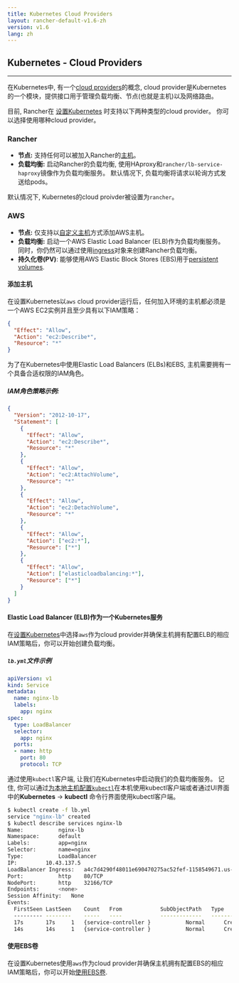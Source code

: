 ```yaml
---
title: Kubernetes Cloud Providers
layout: rancher-default-v1.6-zh
version: v1.6
lang: zh
---
```


## Kubernetes - Cloud Providers
---

在Kubernetes中, 有一个[cloud providers](https://kubernetes.io/docs/getting-started-guides/scratch/#cloud-provider)的概念, cloud provider是Kubernetes的一个模块，提供接口用于管理负载均衡、节点(也就是主机)以及网络路由。

目前, Rancher在 [设置Kubernetes]({{site.baseurl}}/rancher/{{page.version}}/{{page.lang}}/kubernetes/#设置kubernetes) 时支持以下两种类型的cloud provider。 你可以选择使用哪种cloud provider。

### Rancher

  * **节点:** 支持任何可以被加入Rancher的[主机]({{site.baseurl}}/rancher/{{page.version}}/{{page.lang}}/hosts/)。
  * **负载均衡:** 启动Rancher的负载均衡, 使用HAproxy和`rancher/lb-service-haproxy`镜像作为负载均衡服务。 默认情况下, 负载均衡将请求以轮询方式发送给pods。

默认情况下, Kubernetes的cloud proivder被设置为`rancher`。

### AWS

  * **节点:** 仅支持以[自定义主机]({{site.baseurl}}/rancher/{{page.version}}/{{page.lang}}/hosts/custom/)方式添加AWS主机。
  * **负载均衡:** 启动一个AWS Elastic Load Balancer (ELB)作为负载均衡服务。 同时，你仍然可以通过使用[ingress]({{site.baseurl}}/rancher/{{page.version}}/{{page.lang}}/kubernetes/ingress/)对象来创建Rancher负载均衡。
  * **持久化卷(PV)**: 能够使用AWS Elastic Block Stores (EBS)用于[persistent volumes]({{site.baseurl}}/rancher/{{page.version}}/{{page.lang}}/kubernetes/storage/).

#### 添加主机

在设置Kubernetes以`aws` cloud provider运行后，任何加入环境的主机都必须是一个AWS EC2实例并且至少具有以下IAM策略：


```json
{
  "Effect": "Allow",
  "Action": "ec2:Describe*",
  "Resource": "*"
}
```

为了在Kubernetes中使用Elastic Load Balancers (ELBs)和EBS, 主机需要拥有一个具备合适权限的IAM角色。

##### IAM角色策略示例:

```json
{
  "Version": "2012-10-17",
  "Statement": [
    {
      "Effect": "Allow",
      "Action": "ec2:Describe*",
      "Resource": "*"
    },
    {
      "Effect": "Allow",
      "Action": "ec2:AttachVolume",
      "Resource": "*"
    },
    {
      "Effect": "Allow",
      "Action": "ec2:DetachVolume",
      "Resource": "*"
    },
    {
      "Effect": "Allow",
      "Action": ["ec2:*"],
      "Resource": ["*"]
    },
    {
      "Effect": "Allow",
      "Action": ["elasticloadbalancing:*"],
      "Resource": ["*"]
    }
  ]
}
```

#### Elastic Load Balancer (ELB)作为一个Kubernetes服务

在[设置Kubernetes]({{site.baseurl}}/rancher/{{page.version}}/{{page.lang}}/kubernetes/#设置kubernetes)中选择`aws`作为cloud provider并确保主机拥有配置ELB的相应IAM策略后，你可以开始创建负载均衡。

##### `lb.yml`文件示例

```yaml
apiVersion: v1
kind: Service
metadata:
  name: nginx-lb
  labels:
    app: nginx
spec:
  type: LoadBalancer
  selector:
    app: nginx
  ports:
  - name: http
    port: 80
    protocol: TCP
```

通过使用`kubectl`客户端, 让我们在Kubernetes中启动我们的负载均衡服务。 记住, 你可以通过[为本地主机配置`kubectl`]({{site.baseurl}}/rancher/{{page.version}}/{{page.lang}}/kubernetes/#kubectl)在本机使用kubectl客户端或者通过UI界面中的**Kubernetes** -> **kubectl** 命令行界面使用kubectl客户端。

```bash
$ kubectl create -f lb.yml
service "nginx-lb" created
$ kubectl describe services nginx-lb
Name:			nginx-lb
Namespace:		default
Labels:			app=nginx
Selector:		name=nginx
Type:			LoadBalancer
IP:			10.43.137.5
LoadBalancer Ingress:	a4c7d4290f48011e690470275ac52fef-1158549671.us-west-2.elb.amazonaws.com
Port:			http	80/TCP
NodePort:		http	32166/TCP
Endpoints:		<none>
Session Affinity:	None
Events:
  FirstSeen	LastSeen	Count	From			SubObjectPath	Type		Reason			Message
  ---------	--------	-----	----			-------------	--------	------			-------
  17s		17s		1	{service-controller }			Normal		CreatingLoadBalancer	Creating load balancer
  14s		14s		1	{service-controller }			Normal		CreatedLoadBalancer	Created load balancer
```

#### 使用EBS卷

在设置Kubernetes使用`aws`作为cloud provider并确保主机拥有配置EBS的相应IAM策略后，你可以开始[使用EBS卷]({{site.baseurl}}/rancher/{{page.version}}/{{page.lang}}/kubernetes/storage/#persistent-volumes---ebs).
